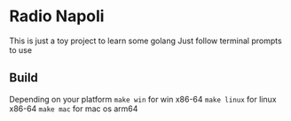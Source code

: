 # Radio Napoli
This is just a toy project to learn some golang
Just follow terminal prompts to use

## Build
Depending on your platform
```make win``` for win x86-64
```make linux``` for linux x86-64
```make mac``` for mac os arm64